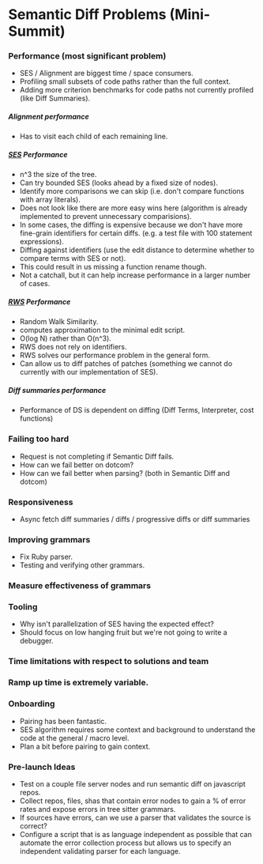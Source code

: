 # Semantic Diff Problems (Mini-Summit)

### Performance (most significant problem)

  - SES / Alignment are biggest time / space consumers.
  - Profiling small subsets of code   paths rather than the full context.
  - Adding more criterion benchmarks for code paths not currently profiled (like Diff Summaries).

##### Alignment performance

  - Has to visit each child of each remaining line.

##### [SES](https://github.com/github/semantic-diff/files/22485/An.O.ND.Difference.Algorithm.and.its.Variations.pdf) Performance

  - n^3 the size of the tree.
  - Can try bounded SES (looks ahead by a fixed size of nodes).
  - Identify more comparisons we can skip (i.e. don't compare functions with array literals).
  - Does not look like there are more easy wins here (algorithm is already implemented to prevent unnecessary comparisions).
  - In some cases, the diffing is expensive because we don't have more fine-grain identifiers for certain diffs. (e.g. a test file with 100 statement expressions).
  - Diffing against identifiers (use the edit distance to determine whether to compare terms with SES or not).
  - This could result in us missing a function rename though.
  - Not a catchall, but it can help increase performance in a larger number of cases.

##### [RWS](https://github.com/github/semantic-diff/files/325837/RWS-Diff.Flexible.and.Efficient.Change.Detection.in.Hierarchical.Data.pdf) Performance

  - Random Walk Similarity.
  - computes approximation to the minimal edit script.
  - O(log N) rather than O(n^3).
  - RWS does not rely on identifiers.
  - RWS solves our performance problem in the general form.
  - Can allow us to diff patches of patches (something we cannot do currently with our implementation of SES).

##### Diff summaries performance

  - Performance of DS is dependent on diffing (Diff Terms, Interpreter, cost functions)

### Failing too hard

  - Request is not completing if Semantic Diff fails.
  - How can we fail better on dotcom?
  - How can we fail better when parsing? (both in Semantic Diff and dotcom)

### Responsiveness

  - Async fetch diff summaries / diffs / progressive diffs or diff summaries

### Improving grammars

  - Fix Ruby parser.
  - Testing and verifying other grammars.

### Measure effectiveness of grammars

### Tooling

  - Why isn't parallelization of SES having the expected effect?
  - Should focus on low hanging fruit   but we're not going to write a debugger.

### Time limitations with respect to solutions and team

### Ramp up time is extremely variable.

### Onboarding

  - Pairing has been fantastic.
  - SES algorithm requires some context and background to understand the code at the general / macro level.
  - Plan a bit before pairing to gain context.

### Pre-launch Ideas

  - Test on a couple file server nodes and run semantic diff on javascript repos.
  - Collect repos, files, shas that contain error nodes to gain a % of error rates and expose errors in tree sitter grammars.
  - If sources have errors, can we use a parser that validates the source is correct?
  - Configure a script that is as language independent as possible that can automate the error collection process but allows us to specify an independent validating parser for each language.
